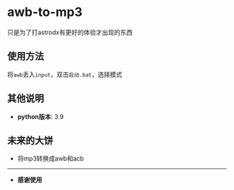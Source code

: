 # awb-to-mp3

只是为了打astrodx有更好的体验才出现的东西

## 使用方法

将`awb`丢入`input`，双击`启动.bat`，选择模式

## 其他说明
- **python版本**: 3.9

## 未来的大饼

- 将mp3转换成awb和acb

---

- **感谢使用**